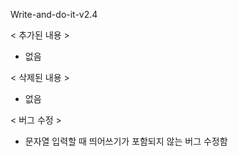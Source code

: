  Write-and-do-it-v2.4
 
 < 추가된 내용 > 
 - 없음
  
 < 삭제된 내용 >
 - 없음

 < 버그 수정 >
 - 문자열 입력할 때 띄어쓰기가 포함되지 않는 버그 수정함

